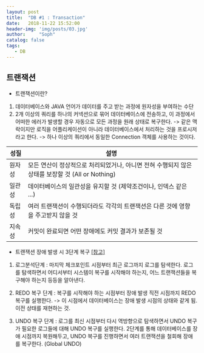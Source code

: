 ```yaml
---
layout: post
title:  "DB #1 : Transaction"
date:   2018-11-22 15:52:00
header-img: 'img/posts/03.jpg'
author:     "Soph"
catalog: false
tags:
   - DB
---
```


## 트랜잭션

- 트랜잭션이란?
1. 데이터베이스와 JAVA 언어가 데이터를 주고 받는 과정에 원자성을 부여하는 수단
2. 2개 이상의 쿼리를 하나의 커넥션으로 묶어 데이터베이스에 전송하고, 이 과정에서 어떠한 에러가 발생할 경우 자동으로 모든 과정을 원래 상태로 복구한다.
-> 같은 맥락이지만 로직을 어플리케이션이 아니라 데이터베이스에서 처리하는 것을 프로시저라고 한다.
-> 하나 이상의 쿼리에서 동일한 Connection 객체를 사용하는 것이다.

| 성질 | 설명 |
|--------|--------|
| 원자성 | 모든 연산이 정상적으로 처리되었거나, 아니면 전혀 수행되지 않은 상태를 보장할 것 (All or Nothing) |
| 일관성 | 데이터베이스의 일관성을 유지할 것 (제약조건이나, 인덱스 같은 ...) |
| 독립성 | 여러 트랜잭션이 수행되더라도 각각의 트랜잭션은 다른 것에 영향을 주고받지 않을 것 |
| 지속성 | 커밋이 완료되면 어떤 장애에도 커밋 결과가 보존될 것 |


- 트랜잭션 장애 발생 시 3단계 복구 [[참고]](https://d2.naver.com/helloworld/407507)

1) 로그분석단계
: 마지막 체크포인트 시점부터 최근 로그까지 로그를 탐색한다. 로그를 탐색하면서 어디서부터 시스템이 복구를 시작해야 하는지, 어느 트랜잭션들을 복구해야 하는지 등등을 알아낸다.

2) REDO 복구 단계
: 복구를 시작해야 하는 시점부터 장애 발생 직전 시점까지 REDO 복구를 실행한다.
-> 이 시점에서 데이터베이스는 장애 발생 시점의 상태와 같게 됨. 이전 상태를 재현하는 것.

3) UNDO 복구 단계
: 로그를 최신 시점부터 다시 역방향으로 탐색하면서 UNDO 복구가 필요한 로그들에 대해 UNDO 복구를 실행한다. 2단계를 통해 데이터베이스를 장애 시점까지 복원해두고, UNDO 복구를 진행하면서 여러 트랜잭션을 철회해 장애를 복구한다. (Global UNDO)


  

